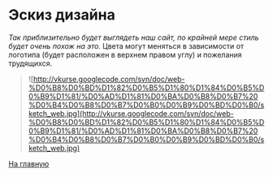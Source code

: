 # Эскиз дизайна #

_Так приблизительно будет выглядеть наш сайт, по крайней мере стиль будет очень похож на это._ Цвета могут меняться в зависимости от логотипа (будет расположен в верхнем правом углу) и пожелания трудящихся.

> ![http://vkurse.googlecode.com/svn/doc/web-%D0%B8%D0%BD%D1%82%D0%B5%D1%80%D1%84%D0%B5%D0%B9%D1%81/%D0%AD%D1%81%D0%BA%D0%B8%D0%B7%20%D0%B4%D0%B8%D0%B7%D0%B0%D0%B9%D0%BD%D0%B0/sketch_web.jpg](http://vkurse.googlecode.com/svn/doc/web-%D0%B8%D0%BD%D1%82%D0%B5%D1%80%D1%84%D0%B5%D0%B9%D1%81/%D0%AD%D1%81%D0%BA%D0%B8%D0%B7%20%D0%B4%D0%B8%D0%B7%D0%B0%D0%B9%D0%BD%D0%B0/sketch_web.jpg)


[На главную](http://code.google.com/p/vkurse/wiki/web)